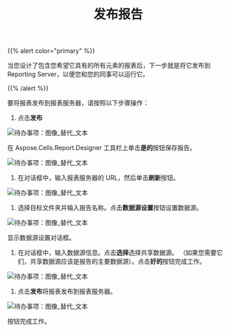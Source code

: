 ﻿---
title: 发布报告
type: docs
weight: 120
url: /zh/reportingservices/publishing-report/
---
{{% alert color="primary" %}} 

当您设计了包含您希望它具有的所有元素的报表后，下一步就是将它发布到 Reporting Server，以便您和您的同事可以运行它。

{{% /alert %}} 

要将报表发布到报表服务器，请按照以下步骤操作：

1. 点击**发布** 

![待办事项：图像_替代_文本](publishing-report_1.png)

在 Aspose.Cells.Report.Designer 工具栏上单击**是的**按钮保存报告。

![待办事项：图像_替代_文本](publishing-report_2.png)




1. 在对话框中，输入报表服务器的 URL，然后单击**刷新**按钮。

![待办事项：图像_替代_文本](publishing-report_3.png)

1. 选择目标文件夹并输入报告名称。点击**数据源设置**按钮设置数据源。

![待办事项：图像_替代_文本](publishing-report_4.png)



显示数据源设置对话框。

1. 在对话框中，输入数据源信息。点击**选择**选择共享数据源。 （如果您需要它们，共享数据源应该是报告的主要数据源）。点击**好的**按钮完成工作。

![待办事项：图像_替代_文本](publishing-report_5.png)

1. 点击**发布**将报表发布到报表服务器。

![待办事项：图像_替代_文本](publishing-report_6.png)



按钮完成工作。
